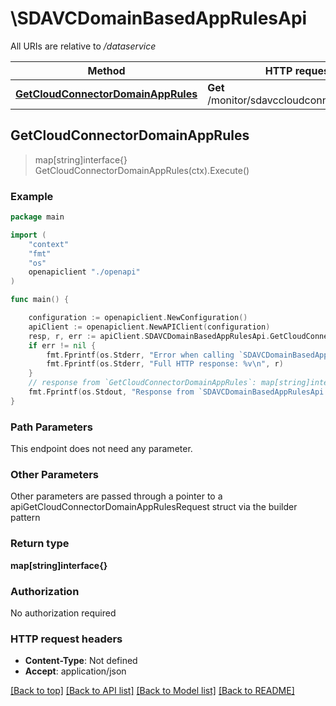 # \SDAVCDomainBasedAppRulesApi

All URIs are relative to */dataservice*

Method | HTTP request | Description
------------- | ------------- | -------------
[**GetCloudConnectorDomainAppRules**](SDAVCDomainBasedAppRulesApi.md#GetCloudConnectorDomainAppRules) | **Get** /monitor/sdavccloudconnector/domain | 



## GetCloudConnectorDomainAppRules

> map[string]interface{} GetCloudConnectorDomainAppRules(ctx).Execute()





### Example

```go
package main

import (
    "context"
    "fmt"
    "os"
    openapiclient "./openapi"
)

func main() {

    configuration := openapiclient.NewConfiguration()
    apiClient := openapiclient.NewAPIClient(configuration)
    resp, r, err := apiClient.SDAVCDomainBasedAppRulesApi.GetCloudConnectorDomainAppRules(context.Background()).Execute()
    if err != nil {
        fmt.Fprintf(os.Stderr, "Error when calling `SDAVCDomainBasedAppRulesApi.GetCloudConnectorDomainAppRules``: %v\n", err)
        fmt.Fprintf(os.Stderr, "Full HTTP response: %v\n", r)
    }
    // response from `GetCloudConnectorDomainAppRules`: map[string]interface{}
    fmt.Fprintf(os.Stdout, "Response from `SDAVCDomainBasedAppRulesApi.GetCloudConnectorDomainAppRules`: %v\n", resp)
}
```

### Path Parameters

This endpoint does not need any parameter.

### Other Parameters

Other parameters are passed through a pointer to a apiGetCloudConnectorDomainAppRulesRequest struct via the builder pattern


### Return type

**map[string]interface{}**

### Authorization

No authorization required

### HTTP request headers

- **Content-Type**: Not defined
- **Accept**: application/json

[[Back to top]](#) [[Back to API list]](../README.md#documentation-for-api-endpoints)
[[Back to Model list]](../README.md#documentation-for-models)
[[Back to README]](../README.md)

